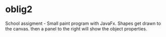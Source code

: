 # oblig2
School assigment - Small paint program with JavaFx. Shapes get drawn to the canvas. then a panel to the right will show the object properties. 

